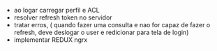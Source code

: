 

- ao logar carregar perfil e ACL
- resolver refresh token no servidor
- tratar erros, ( quando fazer uma consulta e nao for capaz de fazer o refresh, deve deslogar o user e redicionar para tela de login)
- implementar REDUX ngrx
